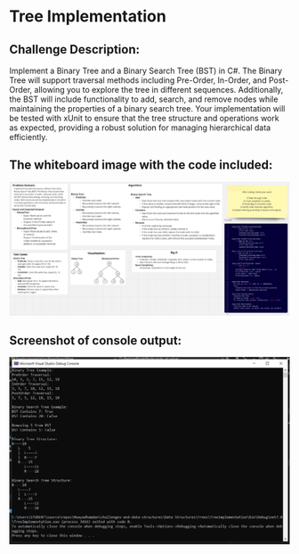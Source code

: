 # Tree Implementation

## Challenge Description:
Implement a Binary Tree and a Binary Search Tree (BST) in C#. The Binary Tree will support traversal methods including Pre-Order, In-Order, and Post-Order, allowing you to explore the tree in different sequences. Additionally, the BST will include functionality to add, search, and remove nodes while maintaining the properties of a binary search tree. Your implementation will be tested with xUnit to ensure that the tree structure and operations work as expected, providing a robust solution for managing hierarchical data efficiently.

## The whiteboard image with the code included:
![Whiteboard Image](Assets/Tree%20Implementation.PNG)

## Screenshot of console output:
![Console Output](Assets/screenshot%20of%20console%20output.PNG)